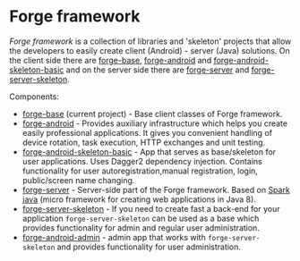 # Forge framework


*Forge framework* is a collection of libraries and 'skeleton' projects that allow the developers to easily create client (Android) - server (Java) solutions. On the client side there are [forge-base](https://github.com/ogrebgr/forge), [forge-android](https://github.com/ogrebgr/forge-android) and [forge-android-skeleton-basic](https://github.com/ogrebgr/forge-android-skeleton-basic) and on the server side there are [forge-server](https://github.com/ogrebgr/forge-server) and [forge-server-skeleton](https://github.com/ogrebgr/forge-serverskeleton).

Components:

* [forge-base](https://github.com/ogrebgr/forge) (current project) - Base client classes of Forge framework.
* [forge-android](https://github.com/ogrebgr/forge-android) - Provides auxiliary infrastructure which helps you create easily professional applications. It gives you convenient handling
of device rotation, task execution, HTTP exchanges and unit testing.
* [forge-android-skeleton-basic](https://github.com/ogrebgr/forge-android-skeleton-basic) - App that serves as base/skeleton for user applications. Uses Dagger2 dependency injection. Contains functionality for user autoregistration,manual registration, login, public/screen name changing.
* [forge-server](https://github.com/ogrebgr/forge-server) - Server-side part of the Forge framework. Based on [Spark java](http://sparkjava.com/) (micro framework for creating web applications in Java 8).
* [forge-server-skeleton](https://github.com/ogrebgr/forge-server-skeleton) - If you need to create fast a back-end for your application `forge-server-skeleton` can be used as a base which provides functionality for admin and regular user administration.
* [forge-android-admin](https://github.com/ogrebgr/forge-android-admin) - admin app that works with `forge-server-skeleton` and provides functionality for user administration.
